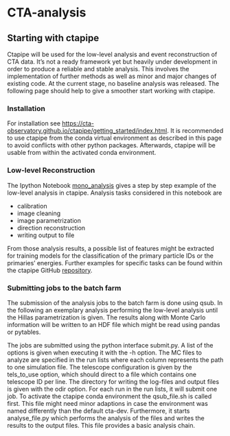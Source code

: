# CTA-analysis

## Starting with ctapipe

Ctapipe will be used for the low-level analysis and event reconstruction of CTA data. It’s not a ready framework yet but heavily under development in order to produce a reliable and stable analysis. This involves the implementation of further methods as well as minor and major changes of existing code. At the current stage, no baseline analysis was released.
The following page should help to give a smoother start working with ctapipe. 

### Installation

For installation see https://cta-observatory.github.io/ctapipe/getting_started/index.html. It is recommended to use ctapipe from the conda virtual environment as described in this page to avoid conflicts with other python packages. Afterwards, ctapipe will be usable from within the activated conda environment.

### Low-level Reconstruction

The Ipython Notebook [mono_analysis](Notebooks/mono_analysis.ipynb) gives a step by step example of the low-level analysis in ctapipe. Analysis tasks considered in this notebook are
- calibration
- image cleaning
- image parametrization
- direction reconstruction
- writing output to file

From those analysis results, a possible list of features might be extracted for training models for the classification of the primary particle IDs or the primaries’ energies. Further examples for specific tasks can be found within the ctapipe GitHub [repository](https://github.com/cta-observatory/ctapipe/tree/master/examples).

### Submitting jobs to the batch farm

The submission of the analysis jobs to the batch farm is done using qsub. In the following an exemplary analysis performing the low-level analysis until the Hillas parametrization is given. The results along with Monte Carlo information will be written to an HDF file which might be read using pandas or pytables.

The jobs are submitted using the python interface submit.py. A list of the options is given when executing it with the -h option. The MC files to analyze are specified in the run lists where each column represents the path to one simulation file. The telescope configuration is given by the tels_to_use option, which should direct to a file which contains one telescope ID per line. The directory for writing the log-files and output files is given with the odir option. For each run in the run lists, it will submit one job.
To activate the ctapipe conda environment the qsub_file.sh is called first. This file might need minor adaptions in case the environment was named differently than the default cta-dev. Furthermore, it starts analyse_file.py which performs the analysis of the files and writes the results to the output files. This file provides a basic analysis chain.